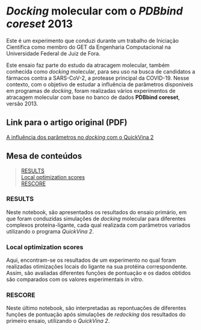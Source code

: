 # *Docking* molecular com o *PDBbind coreset* 2013

Este é um experimento que conduzi durante um trabalho de Iniciação Científica como membro do GET da Engenharia Computacional na Universidade Federal de Juiz de Fora.

Este ensaio faz parte do estudo da atracagem molecular, também conhecida como *docking* molecular, para seu uso na busca de candidatos a fármacos contra a SARS-CoV-2, a protease principal da COVID-19. Nesse contexto, com o objetivo de estudar a influência de parâmetros disponíveis em programas de *docking*, foram realizadas vários experimentos de atracagem molecular com base no banco de dados **PDBbind coreset**, versão 2013.

## Link para o artigo original (PDF)
[A influência dos parâmetros no *docking* com o QuickVina 2](https://github.com/caiocrocha/pdbbind-coreset-2013/blob/825fc73452f831058bee519ac63e43a1b72d0a41/A%20influ%C3%AAncia%20dos%20par%C3%A2metros%20no%20docking%20com%20o%20QuickVina%202.pdf)

## Mesa de conteúdos

> [RESULTS](https://github.com/caiocrocha/pdbbind-coreset-2013/blob/master/RESULTS.ipynb)    
> [Local optimization scores](https://github.com/caiocrocha/pdbbind-coreset-2013/blob/master/local_opt/Local%20optimization%20scores.ipynb)    
> [RESCORE](https://github.com/caiocrocha/pdbbind-coreset-2013/blob/master/rescore/RESCORE.ipynb)

### RESULTS
Neste notebook, são apresentados os resultados do ensaio primário, em que foram conduzidas simulações de *docking* molecular para diferentes complexos proteína-ligante, cada qual realizada com parâmetros variados utilizando o programa *QuickVina 2*.

### Local optimization scores
Aqui, encontram-se os resultados de um experimento no qual foram realizadas otimizações locais do ligante na sua protéina correspondente. Assim, são avaliadas diferentes funções de pontuação e os dados obtidos são comparados com os valores experimentais *in vitro*.

### RESCORE

Neste último notebook, são interpretadas as repontuações de diferentes funções de pontuação após simulações de *redocking* dos resultados do primeiro ensaio, utilizando o *QuickVina 2*.
